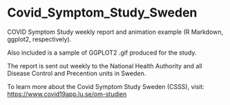 # Covid_Symptom_Study_Sweden
COVID Symptom Study weekly report and animation example (R Markdown, ggplot2, respectively). 

Also included is a sample of GGPLOT2 .gif produced for the study. 

The report is sent out weekly to the National Health Authority and all Disease Control and Precention units in Sweden. 

To learn more about the Covid Symptom Study Sweden (CSSS), visit:
https://www.covid19app.lu.se/om-studien
